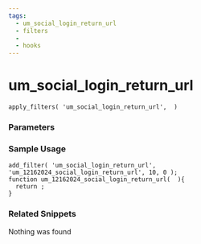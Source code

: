 ```yaml
---
tags: 
  - um_social_login_return_url
  - filters
  - 
  - hooks
---
```

# um\_social\_login\_return\_url

``` php:no-line-numbers
apply_filters( 'um_social_login_return_url',  )
```
<div class='hook-sep'></div>

### Parameters

<div class='hook-sep'></div>



### Sample Usage

``` php:no-line-numbers
add_filter( 'um_social_login_return_url', 'um_12162024_social_login_return_url', 10, 0 );
function um_12162024_social_login_return_url(  ){
  return ;
}
```
<div class='hook-sep'></div>



### Related Snippets

Nothing was found

